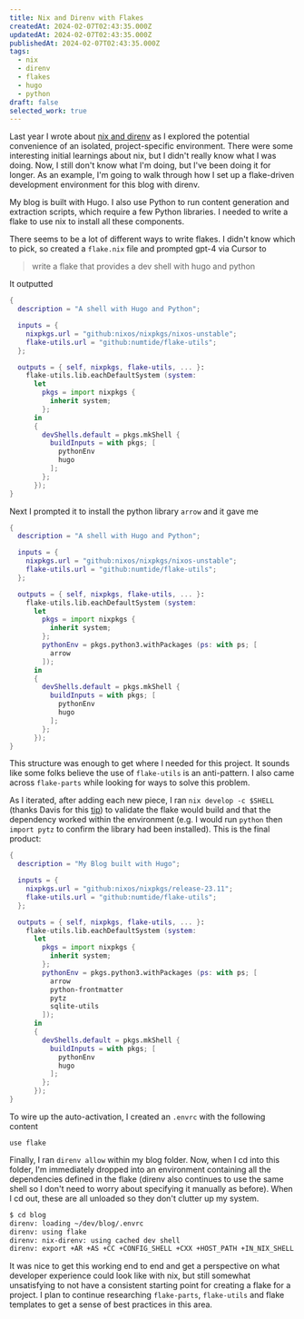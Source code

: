 ```yaml
---
title: Nix and Direnv with Flakes
createdAt: 2024-02-07T02:43:35.000Z
updatedAt: 2024-02-07T02:43:35.000Z
publishedAt: 2024-02-07T02:43:35.000Z
tags:
  - nix
  - direnv
  - flakes
  - hugo
  - python
draft: false
selected_work: true
---
```


Last year I wrote about [nix and direnv](/posts/2023/nix-and-direnv) as I explored the potential convenience of an isolated, project-specific environment.
There were some interesting initial learnings about nix, but I didn't really know what I was doing.
Now, I still don't know what I'm doing, but I've been doing it for longer.
As an example, I'm going to walk through how I set up a flake-driven development environment for this blog with direnv.

My blog is built with Hugo.
I also use Python to run content generation and extraction scripts, which require a few Python libraries.
I needed to write a flake to use nix to install all these components.

There seems to be a lot of different ways to write flakes.
I didn't know which to pick, so created a `flake.nix` file and prompted gpt-4 via Cursor to

> write a flake that provides a dev shell with hugo and python

It outputted

```nix
{
  description = "A shell with Hugo and Python";

  inputs = {
    nixpkgs.url = "github:nixos/nixpkgs/nixos-unstable";
    flake-utils.url = "github:numtide/flake-utils";
  };

  outputs = { self, nixpkgs, flake-utils, ... }:
    flake-utils.lib.eachDefaultSystem (system:
      let
        pkgs = import nixpkgs {
          inherit system;
        };
      in
      {
        devShells.default = pkgs.mkShell {
          buildInputs = with pkgs; [
            pythonEnv
            hugo
          ];
        };
      });
}
```

Next I prompted it to install the python library `arrow` and it gave me

```nix
{
  description = "A shell with Hugo and Python";

  inputs = {
    nixpkgs.url = "github:nixos/nixpkgs/nixos-unstable";
    flake-utils.url = "github:numtide/flake-utils";
  };

  outputs = { self, nixpkgs, flake-utils, ... }:
    flake-utils.lib.eachDefaultSystem (system:
      let
        pkgs = import nixpkgs {
          inherit system;
        };
        pythonEnv = pkgs.python3.withPackages (ps: with ps; [
          arrow
        ]);
      in
      {
        devShells.default = pkgs.mkShell {
          buildInputs = with pkgs; [
            pythonEnv
            hugo
          ];
        };
      });
}
```

This structure was enough to get where I needed for this project.
It sounds like some folks believe the use of `flake-utils` is an anti-pattern.
I also came across `flake-parts` while looking for ways to solve this problem.

As I iterated, after adding each new piece, I ran `nix develop -c $SHELL` (thanks Davis for this [tip](https://davi.sh/til/nix/nix-develop-c/)) to validate the flake would build and that the dependency worked within the environment (e.g. I would run `python` then `import pytz` to confirm the library had been installed).
This is the final product:

```nix
{
  description = "My Blog built with Hugo";

  inputs = {
    nixpkgs.url = "github:nixos/nixpkgs/release-23.11";
    flake-utils.url = "github:numtide/flake-utils";
  };

  outputs = { self, nixpkgs, flake-utils, ... }:
    flake-utils.lib.eachDefaultSystem (system:
      let
        pkgs = import nixpkgs {
          inherit system;
        };
        pythonEnv = pkgs.python3.withPackages (ps: with ps; [
          arrow
          python-frontmatter
          pytz
          sqlite-utils
        ]);
      in
      {
        devShells.default = pkgs.mkShell {
          buildInputs = with pkgs; [
            pythonEnv
            hugo
          ];
        };
      });
}
```

To wire up the auto-activation, I created an `.envrc` with the following content

```text
use flake
```

Finally, I ran `direnv allow` within my blog folder.
Now, when I cd into this folder, I'm immediately dropped into an environment containing all the dependencies defined in the flake (direnv also continues to use the same shell so I don't need to worry about specifying it manually as before).
When I cd out, these are all unloaded so they don't clutter up my system.

```sh
$ cd blog
direnv: loading ~/dev/blog/.envrc
direnv: using flake
direnv: nix-direnv: using cached dev shell
direnv: export +AR +AS +CC +CONFIG_SHELL +CXX +HOST_PATH +IN_NIX_SHELL +LD +LD_DYLD_PATH +MACOSX_DEPLOYMENT_TARGET +NIX_BINTOOLS +NIX_BINTOOLS_WRAPPER_TARGET_HOST_aarch64_apple_darwin +NIX_BUILD_CORES +NIX_CC +NIX_CC_WRAPPER_TARGET_HOST_aarch64_apple_darwin +NIX_CFLAGS_COMPILE +NIX_DONT_SET_RPATH +NIX_DONT_SET_RPATH_FOR_BUILD +NIX_ENFORCE_NO_NATIVE +NIX_HARDENING_ENABLE +NIX_IGNORE_LD_THROUGH_GCC +NIX_LDFLAGS +NIX_NO_SELF_RPATH +NIX_STORE +NM +PATH_LOCALE +RANLIB +SIZE +SOURCE_DATE_EPOCH +STRINGS +STRIP +__darwinAllowLocalNetworking +__impureHostDeps +__propagatedImpureHostDeps +__propagatedSandboxProfile +__sandboxProfile +__structuredAttrs +buildInputs +buildPhase +builder +cmakeFlags +configureFlags +depsBuildBuild +depsBuildBuildPropagated +depsBuildTarget +depsBuildTargetPropagated +depsHostHost +depsHostHostPropagated +depsTargetTarget +depsTargetTargetPropagated +doCheck +doInstallCheck +dontAddDisableDepTrack +mesonFlags +name +nativeBuildInputs +out +outputs +patches +phases +preferLocalBuild +propagatedBuildInputs +propagatedNativeBuildInputs +shell +shellHook +stdenv +strictDeps +system ~PATH
```

It was nice to get this working end to end and get a perspective on what developer experience could look like with nix, but still somewhat unsatisfying to not have a consistent starting point for creating a flake for a project.
I plan to continue researching `flake-parts`, `flake-utils` and flake templates to get a sense of best practices in this area.
